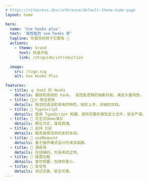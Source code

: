 ```yaml
---
# https://vitepress.dev/reference/default-theme-home-page
layout: home

hero:
  name: 'Vue hooks plus'
  text: '高性能的 vue hooks 库'
  tagline: 你喜欢的样子它都有 🧲
  actions:
    - theme: brand
      text: 快速开始
      link: /zh/guide/introduction

  image:
    src: /logo.svg
    alt: Vue Hooks Plus

features:
  - title: 🛸 Vue3 的 Hooks
    details: 基础和高级的 hook， 高性能逻辑的抽象封装，满足大量场景。
  - title: 🏄🏼‍♂️ 简洁易用
    details: 简洁的语法和易用的特性，轻松上手，详细的文档。
  - title: 🎯 TypeScript
    details: 使用 TypeScript 构建，提供完整的类型定义文件，安全严谨。
  - title: 🎪 交互式demo演示
    details: 眼见为实，身临其境。
  - title: 🔋 支持 SSR
    details: 服务器端渲染的友好支持。
  - title: 🦾 useRequest
    details: 基于插件模式设计的请求函数。
  - title: 🤺 演练场
    details: 在线编码，大有用武之地。
  - title: 🧩 按需加载
    details: 拿你想要，包体积更小。
  - title: 🔐 安全性
    details: 测试完善，安全可靠。
---
```


<script setup>
import {
  VPTeamPage,
  VPTeamPageTitle,
  VPTeamMembers,
  VPTeamPageSection
} from 'vitepress/theme'

import {members} from '../contributors'

</script>

<VPTeamPage>
  <VPTeamPageTitle>
    <template #title>团队</template>
    <template #lead>Vue Hooks Plus 由一群热爱 Vue 的开发者开发和维护。</template>
  </VPTeamPageTitle>
  <VPTeamMembers size="small" :members="members" />
  <VPTeamPageSection>
    <template #title>贡献者</template>
    <template #members>
      <div style="display: flex; justify-content: center;">
        <a target="__blank" href="https://github.com/InhiblabCore/vue-hooks-plus/graphs/contributors">
           <img src="https://contrib.rocks/image?repo=InhiblabCore/vue-hooks-plus" />
        </a>
      </div>
    </template>
  </VPTeamPageSection>
</VPTeamPage>
